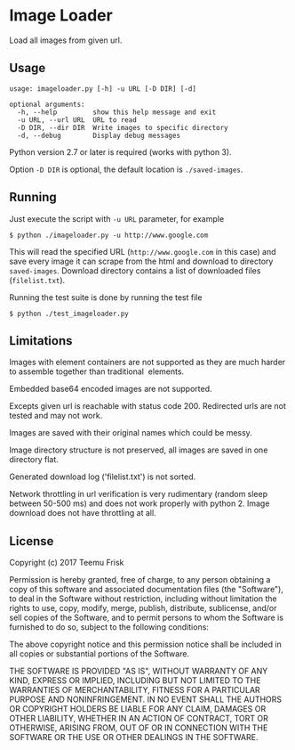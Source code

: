 # Image Loader

Load all images from given url.

## Usage

```
usage: imageloader.py [-h] -u URL [-D DIR] [-d]

optional arguments:
  -h, --help         show this help message and exit
  -u URL, --url URL  URL to read
  -D DIR, --dir DIR  Write images to specific directory
  -d, --debug        Display debug messages
```

Python version 2.7 or later is required (works with python 3).

Option `-D DIR` is optional, the default location is `./saved-images`.

## Running

Just execute the script with `-u URL` parameter, for example

```
$ python ./imageloader.py -u http://www.google.com
```

This will read the specified URL (`http://www.google.com` in this case)
and save every image it can scrape from the html and download to
directory `saved-images`. Download directory contains a list of downloaded
files (`filelist.txt`).

Running the test suite is done by running the test file

```
$ python ./test_imageloader.py
```

## Limitations

Images with <picture> element containers are not supported as they
are much harder to assemble together than traditional <img> elements.

Embedded base64 encoded images are not supported.

Excepts given url is reachable with status code 200. Redirected urls
are not tested and may not work.

Images are saved with their original names which could be messy.

Image directory structure is not preserved, all images are saved in one
directory flat.

Generated download log ('filelist.txt') is not sorted.

Network throttling in url verification is very rudimentary (random sleep
between 50-500 ms) and does not work properly with python 2. Image
download does not have throttling at all.

## License

Copyright (c) 2017 Teemu Frisk

Permission is hereby granted, free of charge, to any person obtaining a copy
of this software and associated documentation files (the "Software"), to deal
in the Software without restriction, including without limitation the rights
to use, copy, modify, merge, publish, distribute, sublicense, and/or sell
copies of the Software, and to permit persons to whom the Software is
furnished to do so, subject to the following conditions:

The above copyright notice and this permission notice shall be included in all
copies or substantial portions of the Software.

THE SOFTWARE IS PROVIDED "AS IS", WITHOUT WARRANTY OF ANY KIND, EXPRESS OR
IMPLIED, INCLUDING BUT NOT LIMITED TO THE WARRANTIES OF MERCHANTABILITY,
FITNESS FOR A PARTICULAR PURPOSE AND NONINFRINGEMENT. IN NO EVENT SHALL THE
AUTHORS OR COPYRIGHT HOLDERS BE LIABLE FOR ANY CLAIM, DAMAGES OR OTHER
LIABILITY, WHETHER IN AN ACTION OF CONTRACT, TORT OR OTHERWISE, ARISING FROM,
OUT OF OR IN CONNECTION WITH THE SOFTWARE OR THE USE OR OTHER DEALINGS IN THE
SOFTWARE.

